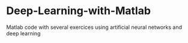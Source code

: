 # Deep-Learning-with-Matlab
Matlab code with several exercices using artificial neural networks and deep learning
